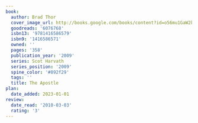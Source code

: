 ```yaml
---
book:
  author: Brad Thor
  cover_image_url: http://books.google.com/books/content?id=o56mu1GaW2kC&printsec=frontcover&img=1&zoom=1&edge=curl&source=gbs_api
  goodreads: '6076768'
  isbn13: '9781416586579'
  isbn9: '1416586571'
  owned: ''
  pages: '358'
  publication_year: '2009'
  series: Scot Harvath
  series_position: '2009'
  spine_color: '#892f29'
  tags: ''
  title: The Apostle
plan:
  date_added: 2023-01-01
review:
  date_read: '2010-03-03'
  rating: '3'
---
```


